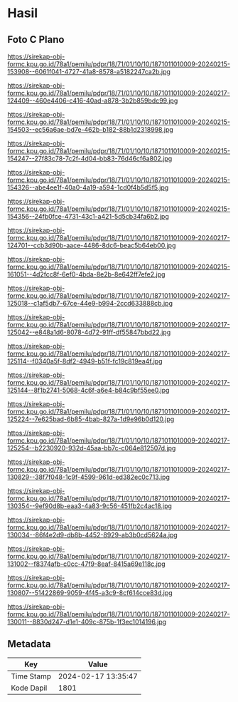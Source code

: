 # Hasil

## Foto C Plano

https://sirekap-obj-formc.kpu.go.id/78a1/pemilu/pdpr/18/71/01/10/10/1871011010009-20240215-153908--6061f041-4727-41a8-8578-a5182247ca2b.jpg

https://sirekap-obj-formc.kpu.go.id/78a1/pemilu/pdpr/18/71/01/10/10/1871011010009-20240217-124409--460e4406-c416-40ad-a878-3b2b859bdc99.jpg

https://sirekap-obj-formc.kpu.go.id/78a1/pemilu/pdpr/18/71/01/10/10/1871011010009-20240215-154503--ec56a6ae-bd7e-462b-b182-88b1d2318998.jpg

https://sirekap-obj-formc.kpu.go.id/78a1/pemilu/pdpr/18/71/01/10/10/1871011010009-20240215-154247--27f83c78-7c2f-4d04-bb83-76d46cf6a802.jpg

https://sirekap-obj-formc.kpu.go.id/78a1/pemilu/pdpr/18/71/01/10/10/1871011010009-20240215-154326--abe4ee1f-40a0-4a19-a594-1cd0f4b5d5f5.jpg

https://sirekap-obj-formc.kpu.go.id/78a1/pemilu/pdpr/18/71/01/10/10/1871011010009-20240215-154356--24fb0fce-4731-43c1-a421-5d5cb34fa6b2.jpg

https://sirekap-obj-formc.kpu.go.id/78a1/pemilu/pdpr/18/71/01/10/10/1871011010009-20240217-124701--ccb3d90b-aace-4486-8dc6-beac5b64eb00.jpg

https://sirekap-obj-formc.kpu.go.id/78a1/pemilu/pdpr/18/71/01/10/10/1871011010009-20240215-161051--4d2fcc8f-6ef0-4bda-8e2b-8e642ff7efe2.jpg

https://sirekap-obj-formc.kpu.go.id/78a1/pemilu/pdpr/18/71/01/10/10/1871011010009-20240217-125018--c1af5db7-67ce-44e9-b994-2ccd633888cb.jpg

https://sirekap-obj-formc.kpu.go.id/78a1/pemilu/pdpr/18/71/01/10/10/1871011010009-20240217-125042--e848a1d6-8078-4d72-91ff-df55847bbd22.jpg

https://sirekap-obj-formc.kpu.go.id/78a1/pemilu/pdpr/18/71/01/10/10/1871011010009-20240217-125114--f0340a5f-8df2-4949-b51f-fc19c819ea4f.jpg

https://sirekap-obj-formc.kpu.go.id/78a1/pemilu/pdpr/18/71/01/10/10/1871011010009-20240217-125144--8f1b2741-5068-4c6f-a6e4-b84c9bf55ee0.jpg

https://sirekap-obj-formc.kpu.go.id/78a1/pemilu/pdpr/18/71/01/10/10/1871011010009-20240217-125224--7e625bad-6b85-4bab-827a-1d9e96b0d120.jpg

https://sirekap-obj-formc.kpu.go.id/78a1/pemilu/pdpr/18/71/01/10/10/1871011010009-20240217-125254--b2230920-932d-45aa-bb7c-c064e812507d.jpg

https://sirekap-obj-formc.kpu.go.id/78a1/pemilu/pdpr/18/71/01/10/10/1871011010009-20240217-130829--38f7f048-1c9f-4599-961d-ed382ec0c713.jpg

https://sirekap-obj-formc.kpu.go.id/78a1/pemilu/pdpr/18/71/01/10/10/1871011010009-20240217-130354--9ef90d8b-eaa3-4a83-9c56-451fb2c4ac18.jpg

https://sirekap-obj-formc.kpu.go.id/78a1/pemilu/pdpr/18/71/01/10/10/1871011010009-20240217-130034--86f4e2d9-db8b-4452-8929-ab3b0cd5624a.jpg

https://sirekap-obj-formc.kpu.go.id/78a1/pemilu/pdpr/18/71/01/10/10/1871011010009-20240217-131002--f8374afb-c0cc-47f9-8eaf-8415a69e118c.jpg

https://sirekap-obj-formc.kpu.go.id/78a1/pemilu/pdpr/18/71/01/10/10/1871011010009-20240217-130807--51422869-9059-4f45-a3c9-8cf614cce83d.jpg

https://sirekap-obj-formc.kpu.go.id/78a1/pemilu/pdpr/18/71/01/10/10/1871011010009-20240217-130011--8830d247-d1e1-409c-875b-1f3ec1014196.jpg


## Metadata

| Key        | Value               |
| ---------- | ------------------- |
| Time Stamp | 2024-02-17 13:35:47 |
| Kode Dapil | 1801                |



